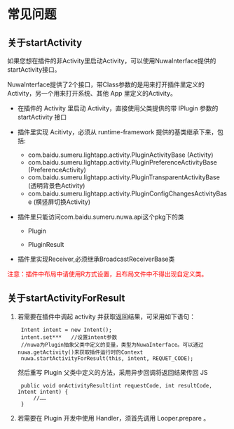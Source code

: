 # 常见问题

## 关于startActivity
 
如果您想在插件的非Activity里启动Activity，可以使用NuwaInterface提供的 startActivity接口。

NuwaInterface提供了2个接口，带Class参数的是用来打开插件里定义的Activity，另一个用来打开系统、其他 App 里定义的Activity。

  - 在插件的 Activity 里启动 Activity，直接使用父类提供的带 IPlugin 参数的 startActivity 接口
  - 插件里实现 Acitivty，必须从 runtime-framework 提供的基类继承下来，包括:
  
    - com.baidu.sumeru.lightapp.activity.PluginActivityBase (Activity)
    - com.baidu.sumeru.lightapp.activity.PluginPreferenceActivityBase (PreferenceActivity) 
    - com.baidu.sumeru.lightapp.activity.PluginTransparentActivityBase (透明背景色Activity)
    - com.baidu.sumeru.lightapp.activity.PluginConfigChangesActivityBase (横竖屏切换Activity)

  - 插件里只能访问com.baidu.sumeru.nuwa.api这个pkg下的类
    
    - Plugin
    
    - PluginResult
    
  - 插件里实现Receiver,必须继承BroadcastReceiverBase类
    
    	

<font color=red>注意：插件中布局中请使用R方式设置，且布局文件中不得出现自定义类。</font>

## 关于startActivityForResult 

1. 若需要在插件中调起 activity 并获取返回结果，可采用如下语句：

	    Intent intent = new Intent();
	    intent.set***   //设置intent参数	    
	    //nuwa为Plugin抽象父类中定义的变量，类型为NuwaInterface。可以通过nuwa.getActivity()来获取插件运行时的Context
	    nuwa.startActivityForResult(this, intent, REQUET_CODE);

	然后重写 Plugin 父类中定义的方法，采用异步回调将返回结果传回 JS
 
	    public void onActivityResult(int requestCode, int resultCode, Intent intent) {
	    	//……
	    }

2. 若需要在 Plugin 开发中使用 Handler，须首先调用 Looper.prepare 。